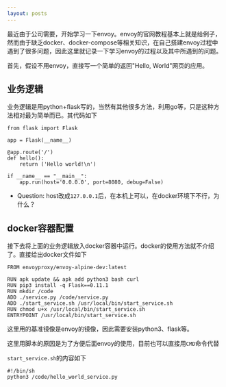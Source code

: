 ```yaml
---
layout: posts
---
```

最近由于公司需要，开始学习一下envoy。envoy的官网教程基本上就是给例子，然而由于缺乏docker、docker-compose等相关知识，在自己搭建envoy过程中遇到了很多问题，因此这里就记录一下学习envoy的过程以及其中所遇到的问题。  

首先，假设不用envoy，直接写一个简单的返回"Hello, World"网页的应用。  

## 业务逻辑
业务逻辑是用python+flask写的，当然有其他很多方法，利用go等，只是这种方法相对最为简单而已。其代码如下  
```
from flask import Flask

app = Flask(__name__)

@app.route('/')
def hello():
    return ('Hello world!\n')

if __name__ == "__main__":
    app.run(host='0.0.0.0', port=8080, debug=False)
```

* Question: host改成`127.0.0.1`后，在本机上可以，在docker环境下不行，为什么？  
## docker容器配置
接下去将上面的业务逻辑放入docker容器中运行。docker的使用方法就不介绍了。直接给出docker文件如下  

```
FROM envoyproxy/envoy-alpine-dev:latest

RUN apk update && apk add python3 bash curl
RUN pip3 install -q Flask==0.11.1
RUN mkdir /code
ADD ./service.py /code/service.py
ADD ./start_service.sh /usr/local/bin/start_service.sh
RUN chmod u+x /usr/local/bin/start_service.sh
ENTRYPOINT /usr/local/bin/start_service.sh
```

这里用的基准镜像是envoy的镜像，因此需要安装python3、flask等。  

这里用脚本的原因是为了方便后面envoy的使用，目前也可以直接用`CMD`命令代替  

`start_service.sh`的内容如下  
```
#!/bin/sh
python3 /code/hello_world_service.py
```